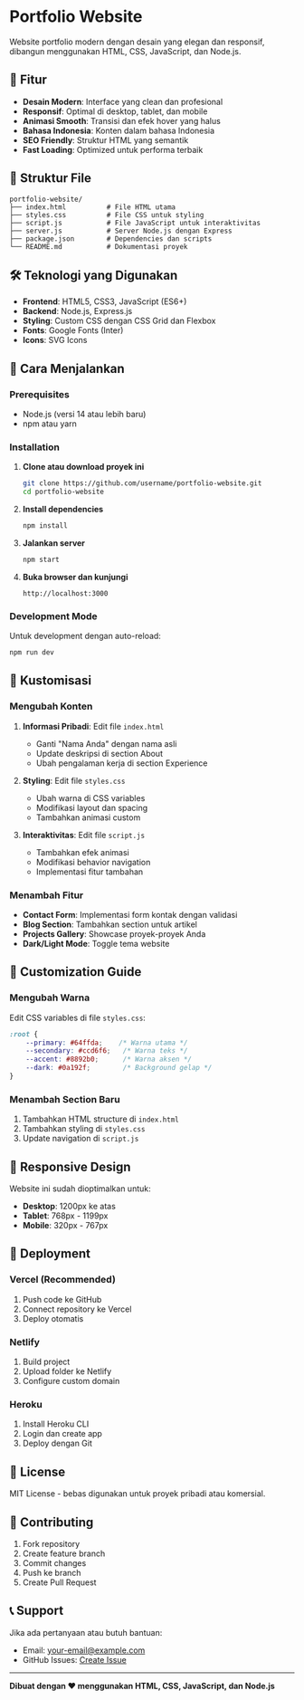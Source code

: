 # Portfolio Website

Website portfolio modern dengan desain yang elegan dan responsif, dibangun menggunakan HTML, CSS, JavaScript, dan Node.js.

## 🚀 Fitur

- **Desain Modern**: Interface yang clean dan profesional
- **Responsif**: Optimal di desktop, tablet, dan mobile
- **Animasi Smooth**: Transisi dan efek hover yang halus
- **Bahasa Indonesia**: Konten dalam bahasa Indonesia
- **SEO Friendly**: Struktur HTML yang semantik
- **Fast Loading**: Optimized untuk performa terbaik

## 📁 Struktur File

```
portfolio-website/
├── index.html          # File HTML utama
├── styles.css          # File CSS untuk styling
├── script.js           # File JavaScript untuk interaktivitas
├── server.js           # Server Node.js dengan Express
├── package.json        # Dependencies dan scripts
└── README.md           # Dokumentasi proyek
```

## 🛠️ Teknologi yang Digunakan

- **Frontend**: HTML5, CSS3, JavaScript (ES6+)
- **Backend**: Node.js, Express.js
- **Styling**: Custom CSS dengan CSS Grid dan Flexbox
- **Fonts**: Google Fonts (Inter)
- **Icons**: SVG Icons

## 🚀 Cara Menjalankan

### Prerequisites
- Node.js (versi 14 atau lebih baru)
- npm atau yarn

### Installation

1. **Clone atau download proyek ini**
   ```bash
   git clone https://github.com/username/portfolio-website.git
   cd portfolio-website
   ```

2. **Install dependencies**
   ```bash
   npm install
   ```

3. **Jalankan server**
   ```bash
   npm start
   ```

4. **Buka browser dan kunjungi**
   ```
   http://localhost:3000
   ```

### Development Mode

Untuk development dengan auto-reload:
```bash
npm run dev
```

## 📝 Kustomisasi

### Mengubah Konten

1. **Informasi Pribadi**: Edit file `index.html`
   - Ganti "Nama Anda" dengan nama asli
   - Update deskripsi di section About
   - Ubah pengalaman kerja di section Experience

2. **Styling**: Edit file `styles.css`
   - Ubah warna di CSS variables
   - Modifikasi layout dan spacing
   - Tambahkan animasi custom

3. **Interaktivitas**: Edit file `script.js`
   - Tambahkan efek animasi
   - Modifikasi behavior navigation
   - Implementasi fitur tambahan

### Menambah Fitur

- **Contact Form**: Implementasi form kontak dengan validasi
- **Blog Section**: Tambahkan section untuk artikel
- **Projects Gallery**: Showcase proyek-proyek Anda
- **Dark/Light Mode**: Toggle tema website

## 🎨 Customization Guide

### Mengubah Warna
Edit CSS variables di file `styles.css`:
```css
:root {
    --primary: #64ffda;    /* Warna utama */
    --secondary: #ccd6f6;   /* Warna teks */
    --accent: #8892b0;      /* Warna aksen */
    --dark: #0a192f;        /* Background gelap */
}
```

### Menambah Section Baru
1. Tambahkan HTML structure di `index.html`
2. Tambahkan styling di `styles.css`
3. Update navigation di `script.js`

## 📱 Responsive Design

Website ini sudah dioptimalkan untuk:
- **Desktop**: 1200px ke atas
- **Tablet**: 768px - 1199px
- **Mobile**: 320px - 767px

## 🚀 Deployment

### Vercel (Recommended)
1. Push code ke GitHub
2. Connect repository ke Vercel
3. Deploy otomatis

### Netlify
1. Build project
2. Upload folder ke Netlify
3. Configure custom domain

### Heroku
1. Install Heroku CLI
2. Login dan create app
3. Deploy dengan Git

## 📄 License

MIT License - bebas digunakan untuk proyek pribadi atau komersial.

## 🤝 Contributing

1. Fork repository
2. Create feature branch
3. Commit changes
4. Push ke branch
5. Create Pull Request

## 📞 Support

Jika ada pertanyaan atau butuh bantuan:
- Email: your-email@example.com
- GitHub Issues: [Create Issue](https://github.com/username/portfolio-website/issues)

---

**Dibuat dengan ❤️ menggunakan HTML, CSS, JavaScript, dan Node.js**

